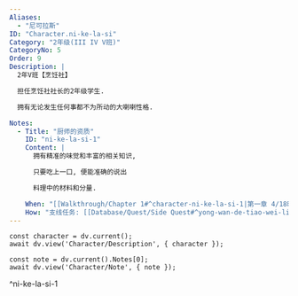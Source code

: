 ```yaml
---
Aliases:
  - "尼可拉斯"
ID: "Character.ni-ke-la-si"
Category: "2年级(III IV V班)"
CategoryNo: 5
Order: 9
Description: |
  2年V班【烹饪社】

  担任烹饪社社长的2年级学生.

  拥有无论发生任何事都不为所动的大喇喇性格.

Notes:
  - Title: "厨师的资质"
    ID: "ni-ke-la-si-1"
    Content: |
      拥有精准的味觉和丰富的相关知识,

      只要吃上一口, 便能准确的说出

      料理中的材料和分量.

    When: "[[Walkthrough/Chapter 1#^character-ni-ke-la-si-1|第一章 4/18晚]]"
    How: "支线任务: [[Database/Quest/Side Quest#^yong-wan-de-tiao-wei-liao-diao-huo|用完的调味料调货]] 期间获得"
---
```

```dataviewjs
const character = dv.current();
await dv.view('Character/Description', { character });
```

```dataviewjs
const note = dv.current().Notes[0];
await dv.view('Character/Note', { note });
```
^ni-ke-la-si-1